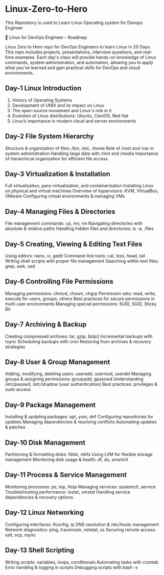 # Linux-Zero-to-Hero
This Repository is used to Learn Linux Operating system for Devops Engineer

🐧 Linux for DevOps Engineer – Roadmap

Linux Zero to Hero repo for DevOps Engineers to learn Linux in 20 Days.
This repo includes projects, presentations, interview questions, and real-time examples. Each day's class will provide hands-on knowledge of Linux commands, system administration, and automation, allowing you to apply what you’ve learned and gain practical skills for DevOps and cloud environments.

Day-1 Linux Introduction
------------------------------------------------------------------------------------------------------------
1. History of Operating Systems
2. Development of UNIX and its impact on Linux
3. The open-source movement and Linux's role in it
4. Evolution of Linux distributions: Ubuntu, CentOS, Red Hat
5. Linux’s importance in modern cloud and server environments

Day-2 File System Hierarchy
------------------------------------------------------------------------------------------------------------
Structure & organization of files: /bin, /etc, /home
Role of /root and /var in system administration
Handling large data with /mnt and /media
Importance of hierarchical organization for efficient file access

Day-3 Virtualization & Installation
------------------------------------------------------------------------------------------------------------
Full virtualization, para-virtualization, and containerization
Installing Linux on physical and virtual machines
Overview of hypervisors: KVM, VirtualBox, VMware
Configuring virtual environments & managing VMs

Day-4 Managing Files & Directories
-----------------------------------------------------------------------------------------------------------
File management commands: cp, mv, rm
Navigating directories with absolute & relative paths
Handling hidden files and directories: ls -a, .files

Day-5 Creating, Viewing & Editing Text Files
------------------------------------------------------------------------------------------------------------
Using editors: nano, vi, gedit
Command-line tools: cat, less, head, tail
Writing shell scripts with proper file management
Searching within text files: grep, awk, sed

Day-6 Controlling File Permissions
------------------------------------------------------------------------------------------------------------
Managing permissions: chmod, chown, chgrp
Permission sets: read, write, execute for users, groups, others
Best practices for secure permissions in multi-user environments
Managing special permissions: SUID, SGID, Sticky Bit

Day-7 Archiving & Backup
------------------------------------------------------------------------------------------------------------
Creating compressed archives: tar, gzip, bzip2
Incremental backups with rsync
Scheduling backups with cron
Restoring from archives & recovery strategies

Day-8 User & Group Management
------------------------------------------------------------------------------------------------------------
Adding, modifying, deleting users: useradd, usermod, userdel
Managing groups & assigning permissions: groupadd, gpasswd
Understanding /etc/passwd, /etc/shadow (user authentication)
Best practices: privileges & sudo access

Day-9 Package Management
------------------------------------------------------------------------------------------------------------
Installing & updating packages: apt, yum, dnf
Configuring repositories for updates
Managing dependencies & resolving conflicts
Automating updates & patches

Day-10 Disk Management
------------------------------------------------------------------------------------------------------------
Partitioning & formatting disks: fdisk, mkfs
Using LVM for flexible storage management
Monitoring disk usage & health: df, du, smartctl

Day-11 Process & Service Management
------------------------------------------------------------------------------------------------------------
Monitoring processes: ps, top, htop
Managing services: systemctl, service
Troubleshooting performance: iostat, vmstat
Handling service dependencies & recovery options

Day-12 Linux Networking
------------------------------------------------------------------------------------------------------------
Configuring interfaces: ifconfig, ip
DNS resolution & /etc/hosts management
Network diagnostics: ping, traceroute, netstat, ss
Securing remote access: ssh, scp, rsync

Day-13 Shell Scripting
------------------------------------------------------------------------------------------------------------
Writing scripts: variables, loops, conditionals
Automating tasks with crontab
Error handling & logging in scripts
Debugging scripts with bash -x